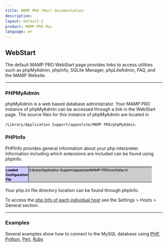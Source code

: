 ```yaml
---
title: MAMP PRO (Mac) Documentation
description: 
layout: default-2
product: MAMP PRO Mac
language: en
---
```


## WebStart

The default MAMP PRO WebStart page provides links to access utilities such as phpMyAdmin, phpInfo, SQLite Manager, phpLiteAdmin, FAQ, and the MAMP Website.

---

### PHPMyAdmin

phpMyAdmin is a web based database administrator. Your MAMP PRO instance of phpMyAdmin can be accessed through a link in the WebStart page. The source files for this instance of phpMyAdmin are located in 

`/Library/Application Support/appsolute/MAMP PRO/phpMyAdmin`.

### PHPInfo

PHPInfo provides general information about your php interpreter. Information including which extensions are included can be found using phpInfo.

![MAMP](php.ini.png)

Your php.ini file directory location can be found through phpInfo.

To access the [php Info of each individual host](../Settings/Hosts/General#php_info) see the Settings > Hosts > General section.

---

### Examples

Several examples show how to connect to the MySQL database using [PHP](../Languages/PHP), [Python](../Languages/Python), [Perl](../Languages/Perl), [Ruby](../Languages/Ruby)
